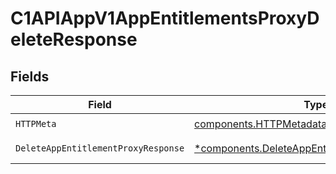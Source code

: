 # C1APIAppV1AppEntitlementsProxyDeleteResponse


## Fields

| Field                                                                                                         | Type                                                                                                          | Required                                                                                                      | Description                                                                                                   |
| ------------------------------------------------------------------------------------------------------------- | ------------------------------------------------------------------------------------------------------------- | ------------------------------------------------------------------------------------------------------------- | ------------------------------------------------------------------------------------------------------------- |
| `HTTPMeta`                                                                                                    | [components.HTTPMetadata](../../models/components/httpmetadata.md)                                            | :heavy_check_mark:                                                                                            | N/A                                                                                                           |
| `DeleteAppEntitlementProxyResponse`                                                                           | [*components.DeleteAppEntitlementProxyResponse](../../models/components/deleteappentitlementproxyresponse.md) | :heavy_minus_sign:                                                                                            | Successful response                                                                                           |